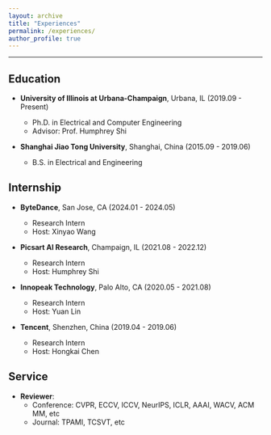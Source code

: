```yaml
---
layout: archive
title: "Experiences"
permalink: /experiences/
author_profile: true
---
```


---
## Education
* **University of Illinois at Urbana-Champaign**, Urbana, IL (2019.09 - Present)
  * Ph.D. in Electrical and Computer Engineering
  * Advisor: Prof. Humphrey Shi

* **Shanghai Jiao Tong University**, Shanghai, China (2015.09 - 2019.06)
  * B.S. in Electrical and Engineering

## Internship
* **ByteDance**, San Jose, CA (2024.01 - 2024.05)
  * Research Intern
  * Host: Xinyao Wang
   
* **Picsart AI Research**, Champaign, IL (2021.08 - 2022.12)
  * Research Intern
  * Host: Humphrey Shi

* **Innopeak Technology**, Palo Alto, CA (2020.05 - 2021.08)
  * Research Intern
  * Host: Yuan Lin

* **Tencent**, Shenzhen, China (2019.04 - 2019.06)
  * Research Intern
  * Host: Hongkai Chen

## Service
* **Reviewer**:
  * Conference: CVPR, ECCV, ICCV, NeurIPS, ICLR, AAAI, WACV, ACM MM, etc
  * Journal: TPAMI, TCSVT, etc
